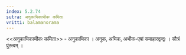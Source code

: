 ```yaml
---
index: 5.2.74
sutra: अनुकाभिकाभीकः कमिता
vritti: balamanorama
---
```


<<अनुकाभिकाभीकः कमिता>> - अनुकाभिका । अनुक, अभिक, अभीक-एषां समाहारद्वन्द्वः । सौत्रं पुंस्त्वम् । 